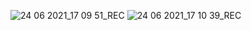 ![24 06 2021_17 09 51_REC](https://user-images.githubusercontent.com/78688736/123245843-ca4dea00-d517-11eb-84b1-7b26bd4b3a81.png)
![24 06 2021_17 10 39_REC](https://user-images.githubusercontent.com/78688736/123245873-cfab3480-d517-11eb-819a-86344a104023.png)
